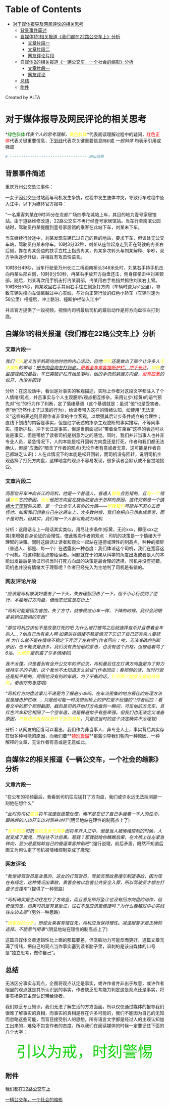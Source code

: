 
Table of Contents
=================

   * [对于媒体报导及网民评论的相关思考](#对于媒体报导及网民评论的相关思考)
      * [背景事件简述](#背景事件简述)
      * [自媒体1的相关报道《我们都在22路公交车上》分析](#自媒体1的相关报道我们都在22路公交车上分析)
         * [文章片段一](#文章片段一)
         * [文章片段二](#文章片段二)
         * [网友评论片段](#网友评论片段)
      * [自媒体2的相关报道《一辆公交车，一个社会的缩影》分析](#自媒体2的相关报道一辆公交车一个社会的缩影分析)
         * [文章片段一](#文章片段一-1)
         * [网友评论](#网友评论)
      * [总结](#总结)
      * [附件](#附件)

Created by ALTA
# 对于媒体报导及网民评论的相关思考  
*<font color=#008000>绿色斜体</font>*代表个人的思考理解，*<font color=Yellow>黄色斜体</font>*代表阅读理解过程中的疑问，<font color=Red>红色正体</font>代表关键重要信息，<u>下划线</u>代表次关键重要信息`阴影`或 *一般斜体* 均表示引用或强调 

```python
# ---------------------------------- 输出结果
```


## 背景事件简述  

重庆万州公交坠江事件：

一女子因公交坐过站而与司机发生争执，过程中发生肢体冲突，导致行车过程中坠入江中，以下为媒体官方报导：

“一名乘客刘某在9时35分在龙都广场四季花城站上车，其目的地为壹号家居馆站。由于道路维修改道，22路公交车不再行经壹号家居馆站。当车行至南滨公园站时，驾驶员冉某提醒到壹号家居馆的乘客在此站下车，刘某未下车。

当车继续行驶途中，刘某发现车辆已过自己的目的地站，要求下车，但该处无公交车站，驾驶员冉某未停车。10时3分32秒，刘某从座位起身走到正在驾驶的冉某右后侧，靠在冉某旁边的扶手立柱上指责冉某，冉某多次转头与刘某解释、争吵，双方争执逐步升级，并相互有攻击性语言。

10时8分49秒，当车行驶至万州长江二桥距南桥头348米处时，刘某右手持手机击向冉某头部右侧，10时8分50秒，冉某右手放开方向盘还击，侧身挥拳击中刘某颈部。随后，刘某再次用手机击打冉某肩部，冉某用右手格挡并抓住刘某右上臂。10时8分51秒，冉某收回右手并用右手往左侧急打方向（车辆时速为51公里），导致车辆失控向左偏离越过中心实线，与对向正常行驶的红色小轿车（车辆时速为58公里）相撞后，冲上路沿、撞断护栏坠入江中”

并且官方提供了一段视频，视频内司机最后司机的最后动作是将方向盘往左打到底。

## 自媒体1的相关报道《我们都在22路公交车上》分析  

### 文章片段一  

*我们<font color=Yellow>无法</font>定义当手机砸向他时他的内心活动，但他<font color=Yellow>终究</font>还是做出了那个让许多人<font color=Yellow>无法理解</font>的举动：<u>把方向盘向左打到底，<font color=red>带着全车乘客撞断护栏，冲下长江</font></u>，<font color=Yellow>即便</font>在监控视频的最后，车已突破护栏开始坠落时，他的手仍然紧握方向盘，<font color=red>没有应激</font>的松开，也没有回转*

分析：在这段话中，看似是对事实的客观描述，实际上作者对这段文字都注入了个人情绪/观点，并且事实与个人主观臆断/观点相互掺杂。采用让步(标黄)的语气预先对“他“的行为作了判断，定了情绪基调（这个基调就是：虽说”他”也是受害者，但”他”仍然作出了过激的行为），给读者带入这样的情绪认知，如使用"无法定义"这样的表述则显得作者非常的中立客观，以增强其后让步条件成立的合理性；直线下划线的内容是事实，但是红字表述的掺杂主观臆断的事实描写，不等同事实。撞断护栏，冲下长江是事实，但是当前面冠以”带着全车乘客“这样的表述可以说是事实，但是带给了读者司机是刻意为之的感觉。同时，我们并非当事人也并非专业人员，紧急情况下，人的本能是松开回转方向盘还是打死，作者和我们都无法确认，但是”应激的“暗含了作者的观点(无论作者有意或者无意，这可能是作者自己都缺乏认识)：人在此情况下的本能是松开回转，而司机没有回转，说明司机主观选择了打死方向盘，这样暗含的观点不容易发现，很多读者会默认或不自觉地接受。

### 文章片段二  

*而那位开车冲向长江的司机，他是一个普通人，普通人<font color=Yellow>都是</font>会犯错的，且<font color=Yellow>每一个</font>错误<font color=Yellow>都有</font>它的原因。<font color=Yellow>无论</font>他把方向盘左旋到底是出于怎样的原因，这终究都是一个<u>情绪大于理智</u>的决策，是一个让全车人丧命的大错——<font color=Yellow>尽管我们</font>可能并不忍心去责怪他。如果我们想象自己在这辆车上，大多数时候，我们会把自己想象成乘客，而不是司机，但其实，我们每一个人都可能成为司机*

分析：这段话与上一段话其实类似，用尽让步条件(标黄，无论xxx，即便xxx之类)来增强自身论证的合理性，借此贩卖作者的观点：司机的决策是一个情绪大于理智的决策。同时这段话让读者和观众一起站在道德或理性的制高点，种种的措辞（普通人、都是、每一个）在透露出一种态度：我们体谅这个司机，我们在宽容这个司机。将这种制高点带给读者。问题就在于如果从科学的角度出发或者是人的本能出发最后是验证司机当时打死方向盘的决策是最合理的选择，司机并没有犯错，司机也并没有情绪大于理智呢？作者已经先入为主地判了司机是有错的。

### 网友评论片段  

“*应该是司机被泼妇重击了一下头，失去理智回击了一下，但不小心行使到了逆行，本能地打方向盘，但他忘记这是在桥上“*

*“司机可能是因为害怕，失了方寸，就像做过山车一样，下降的时候，我只会闭眼紧紧抓住能抓的东西“*

*“那位司机应该也不是故意打死的吧 为什么被打被骂之后就选择自杀并且带着全车的人…？他自己也有亲人啊 如果说在情绪不稳定情况下忘记了自己还有亲人要抚养 为什么就不是在情绪不稳定下弄混了左右呢“(作者回应：唉，无法准确的判断原因，也不能说是自杀，我们没有责怪他的意思，也没有这个资格，但被追着骂了6站，<font color=Yellow>大概率</font>是积蓄了许多情绪的)*

*我不太懂，只是看到有会开公交车的评论说，司机最后往左打满方向盘是为了努力维持车子的平衡，这个我也不太知道怎么验证“(作者回应：看视频的话，当时行驶还是挺平稳的，周围也没有别的车辆，为了平衡的话，<font color=Yellow>打到那个幅度还是挺奇怪的</font>，谢谢你的思路哦)*

*“司机打方向盘这事儿不说是为了躲避小车吗。在车流密集的地方最佳的处理方法就是撞击护栏呀……只是他可能一时没想到桥上的护栏是不经撞的“(作者回应：看看文中的那个视频截图，截的是司机开始打方向盘的一瞬间，可见他前方无车，且红色汽车和它相隔了一个空车道，说是躲避似乎有些牵强。但我们也无法定义准备原因，<font color=Yellow>不是说他就是故意开下去的意思</font>，只是说当时的这个决定确实不太理智)*

分析：从网友的回复可以看出，我们作为非当事人、非专业人士，事实背后其实存在很多种可能的原因，而我们要**<font color=red><u>特别警惕</u></font>**那些引导我们朝向一种原因、一种解释的文章，无论作者有意或是无意如此。

## 自媒体2的相关报道《一辆公交车，一个社会的缩影》分析  

### 文章片段一  

“在公布的视频最后，我看到司机往左猛打了方向盘，我们或许永远无法揣测那一刻他在想什么“

*“此时的司机<font color=Yellow>应该</font>将车减速做报警处理，而不是忘记了自己手握着一车人的性命，跟挑衅的人边开车边对骂并对打“*(明显地站在理性的制高点上了)

*“<font color=Yellow>我不知道</font>司机<font color=Yellow>是否是意气用事</font>而将车开入江中，但是当人被情绪控制的时候，人就变成了魔鬼，而往往不计后果。惹我？那我就给你瞧瞧后果，在大桥上往左紧急转向，至少是要挑衅自己的傻逼乘客摔倒吧“*(强行说理，前后矛盾，既然不知道后面又为何认定了司机被情绪控制变成了魔鬼)

### 网友评论  

*“我觉得驾驶员是故意的，这女的打驾驶员，驾驶员想故意撞车制造事故，因为现在有规定，这种情况出事故，乘客会被以危害公共安全入罪，所以驾驶员才想左打盘子去撞车“*（提供了一种思路）

*“司机确实是主动往左打了方向盘，而且看见即将坠江也没有回方向盘的动作，但奇怪的是，如果司机是有意坠江，往右不是应该更便捷吗？为什么要越过中心实线往左边去呢“*（另外一种思路）

*“<font color=Yellow>很客观的分析</font>，即使女乘客有错在先，司机应当保持理性。减速报警才是正确的选择。不能意气用事“*(明显地站在理性的制高点上了)

这篇自媒体文章逻辑性比上面的那篇要差，但洗脑功力可能反而更好，通篇文章充满了情绪，把自己的观点当作事实塞到读者脑子里，讽刺的是该自媒体的口号是“独立思考，做你自己“。

## 总结  

无法区分事实与观点，企图将观点认定是事实，或许作者并非出于故意，或许作者眼里的观点就是其所认识到的事实，作者缺乏思考能力判定这是观点还是事实，将事实掺杂其主观认识带给读者。

我们缺乏专业知识，我们无法了解生活的方方面面，所以仅仅通过媒体的报导我们很难了解事实的真相，而事实的真相是存在许多可能的，我们不能因为自己的无知而忽略这些可能，而盲目接受别人的思想。所有语言文字都是经过人的主观认知加工出来的，难免不包含作者的态度。所以我们在阅读媒体的时候一定要记住下面的八个大字：

<center><font color=Red, size=16>引以为戒，时刻警惕</font></center>

## 附件  

[我们都在22路公交车上](https://blackholemedia.github.io/documents/statics/附件1-我们都在22路公交车上.pdf)

[一辆公交车，一个社会的缩影](https://blackholemedia.github.io/documents/statics/附件2-一辆公交车，一个社会的缩影.pdf)